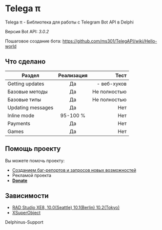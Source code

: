 # Telega π #

Telega π - Библиотека для работы с Telegram Bot API в Delphi

Версия Bot API: *3.0.2*

Пошаговое создание бота: https://github.com/ms301/TelegAPI/wiki/Hello-world

## Что сделано 

| Раздел            | Реализация    | Тест            |
| ------------------|:-------------:| ---------------:|
| Getting updates   | Да            | - веб-хуков     | 
| Базовые методы    | Да            | Не полностью    |
| Базовые типы      | Да            | Не полностью    | 
| Updating messages | Да            | Нет             | 
| Inline mode       | 95-100 %      | Нет             | 
| Payments          | Да            | Нет             |  
| Games             | Да            | Нет             |  

## Помощь проекту

Вы можете помочь проекту:

* [Созданием баг-репортов и запросов новых возможностей](https://github.com/ms301/TelegAPI/issues)
* Рекламой проекта
* [**Donate**](https://www.paypal.com/cgi-bin/webscr?cmd=_s-xclick&hosted_button_id=5ASFXPC68MS2U)

## Зависимости


* [RAD Studio XE8, 10.0(Seattle) 10.1(Berlin) 10.2(Tokyo)](https://www.embarcadero.com/products/delphi)
* [XSuperObject](https://github.com/onryldz/x-superobject/)


Delphinus-Support
